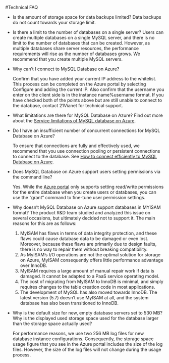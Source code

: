 <properties linkid="" urlDisplayName="" pageTitle="MySQL technical FAQ – Microsoft Azure cloud" metakeywords="Azure Cloud, technical documentation, documents and resources, MySQL, database, FAQ, Azure MySQL, MySQL PaaS, Azure MySQL PaaS, Azure MySQL Service, Azure RDS" description="Provides quick answers for common technical questions encountered by users when using MySQL Database on Azure. Contact technical support if you have any further questions." metaCanonical="" services="MySQL" documentationCenter="Services" title="" authors="" solutions="" manager="" editor="" />

<tags ms.service="mysql" ms.date="" wacn.date="10/20/2015"/>

#Technical FAQ

 
- Is the amount of storage space for data backups limited? 
	Data backups do not count towards your storage limit.

- Is there a limit to the number of databases on a single server? 
	Users can create multiple databases on a single MySQL server, and there is no limit to the number of databases that can be created. However, as multiple databases share server resources, the performance requirements will rise as the number of databases grows. We recommend that you create multiple MySQL servers.

- Why can’t I connect to MySQL Database on Azure?
	
	Confirm that you have added your current IP address to the whitelist. This process can be completed on the Azure portal by selecting Configure and adding the current IP. Also confirm that the username you enter on the client side is in the instance name%username format. If you have checked both of the points above but are still unable to connect to the database, contact 21Vianet for technical support.
 	

- What limitations are there for MySQL Database on Azure? 
	Find out more about the [Service limitations of MySQL database on Azure](/documentation/articles/mysql-database-operation-limitation).

- Do I have an insufficient number of concurrent connections for MySQL Database on Azure?
	
	To ensure that connections are fully and effectively used, we recommend that you use connection pooling or persistent connections to connect to the database. See [How to connect efficiently to MySQL Database on Azure](/documentation/articles/mysql-database-connection-pool).

- Does MySQL Database on Azure support users setting permissions via the command line?
	
	Yes. While the [Azure portal](https://manage.windowsazure.cn/) only supports setting read/write permissions for the entire database when you create users or databases, you can use the “grant” command to fine-tune user permission settings.

- Why doesn’t MySQL Database on Azure support databases in MYISAM format? The product R&D team studied and analyzed this issue on several occasions, but ultimately decided not to support it. The main reasons for this are as follows:
	1. MyISAM has flaws in terms of data integrity protection, and these flaws could cause database data to be damaged or even lost. Moreover, because these flaws are primarily due to design faults, there is no way to repair them without breaking compatibility.
	2. As MyISAM’s I/O operations are not the optimal solution for storage on Azure, MyISAM consequently offers little performance advantage over InnoDB.
	3. MyISAM requires a large amount of manual repair work if data is damaged. It cannot be adapted to a PaaS service operating model.
	4. The cost of migrating from MyISAM to InnoDB is minimal, and simply requires changes to the table creation code in most applications.
	5. The development of MySQL has also moved towards InnoDB. The latest version (5.7) doesn’t use MyISAM at all, and the system database has also been transitioned to InnoDB.
	
- Why is the default size for new, empty database servers set to 530 MB? Why is the displayed used storage space used for the database larger than the storage space actually used?

	For performance reasons, we use two 256 MB log files for new database instance configurations. Consequently, the storage space usage figure that you see in the Azure portal includes the size of the log files. However, the size of the log files will not change during the usage process.


<!--HONumber=81-->